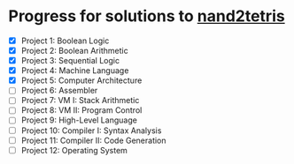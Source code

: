 # Progress for solutions to [nand2tetris](https://www.nand2tetris.org/course)
- [x] Project 1: Boolean Logic
- [x] Project 2: Boolean Arithmetic
- [x] Project 3: Sequential Logic
- [x] Project 4: Machine Language
- [x] Project 5: Computer Architecture
- [ ] Project 6: Assembler
- [ ] Project 7: VM I: Stack Arithmetic
- [ ] Project 8: VM II: Program Control
- [ ] Project 9: High-Level Language
- [ ] Project 10: Compiler I: Syntax Analysis
- [ ] Project 11: Compiler II: Code Generation
- [ ] Project 12: Operating System

